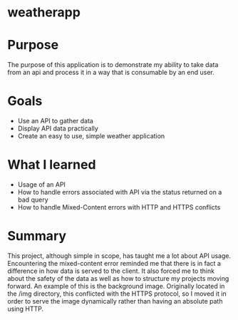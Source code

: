 # weatherapp

<h1>Purpose</h1>
<p>The purpose of this application is to demonstrate my ability to take data from an api and process it in a way that is consumable by an end user.</p>

<h1>Goals</h1>
<ul>
<li>Use an API to gather data</li>
<li>Display API data practically</li>
<li>Create an easy to use, simple weather application</li>
</ul>

<h1>What I learned</h1>
<ul>
<li>Usage of an API</li>
<li>How to handle errors associated with API via the status returned on a bad query</li>
<li>How to handle Mixed-Content errors with HTTP and HTTPS conflicts</li>
</ul>

<h1>Summary</h1>
<p>This project, although simple in scope, has taught me a lot about API usage. Encountering the mixed-content error reminded me that there is in fact a difference in how data is served to the client. It also forced me to think about the safety of the data as well as how to structure my projects moving forward. An example of this is the background image. Originally located in the /img directory, this conflicted with the HTTPS protocol, so I moved it in order to serve the image dynamically rather than having an absolute path using HTTP.</p>
